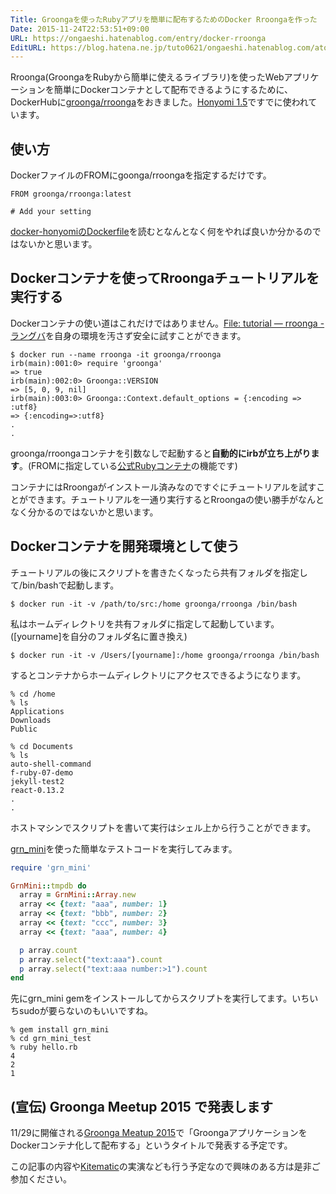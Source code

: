 ```yaml
---
Title: Groongaを使ったRubyアプリを簡単に配布するためのDocker Rroongaを作った
Date: 2015-11-24T22:53:51+09:00
URL: https://ongaeshi.hatenablog.com/entry/docker-rroonga
EditURL: https://blog.hatena.ne.jp/tuto0621/ongaeshi.hatenablog.com/atom/entry/6653586347146196785
---
```


Rroonga(GroongaをRubyから簡単に使えるライブラリ)を使ったWebアプリケーションを簡単にDockerコンテナとして配布できるようにするために、DockerHubに[groonga/rroonga](https://hub.docker.com/r/groonga/rroonga/)をおきました。[Honyomi 1.5](http://ongaeshi.hatenablog.com/entry/honyomi-1.5)ですでに使われています。

## 使い方
DockerファイルのFROMにgoonga/rroongaを指定するだけです。

```
FROM groonga/rroonga:latest

# Add your setting

```

[docker-honyomiのDockerfile](https://github.com/ongaeshi/docker-honyomi/blob/master/Dockerfile)を読むとなんとなく何をやれば良いか分かるのではないかと思います。

## Dockerコンテナを使ってRroongaチュートリアルを実行する
Dockerコンテナの使い道はこれだけではありません。[File: tutorial — rroonga - ラングバ](http://ranguba.org/rroonga/ja/file.tutorial.html)を自身の環境を汚さず安全に試すことができます。

```
$ docker run --name rroonga -it groonga/rroonga
irb(main):001:0> require 'groonga'
=> true
irb(main):002:0> Groonga::VERSION
=> [5, 0, 9, nil]
irb(main):003:0> Groonga::Context.default_options = {:encoding => :utf8}
=> {:encoding=>:utf8}
.
.
```

groonga/rroongaコンテナを引数なしで起動すると<b>自動的にirbが立ち上がります</b>。(FROMに指定している[公式Rubyコンテナ](https://github.com/docker-library/ruby/blob/74ee8aec9c17ea2134db8a8ef199cf092c829576/2.2/Dockerfile)の機能です)

コンテナにはRroongaがインストール済みなのですぐにチュートリアルを試すことができます。チュートリアルを一通り実行するとRroongaの使い勝手がなんとなく分かるのではないかと思います。

## Dockerコンテナを開発環境として使う

チュートリアルの後にスクリプトを書きたくなったら共有フォルダを指定して/bin/bashで起動します。

```
$ docker run -it -v /path/to/src:/home groonga/rroonga /bin/bash
```

私はホームディレクトリを共有フォルダに指定して起動しています。([yourname]を自分のフォルダ名に置き換え)

```
$ docker run -it -v /Users/[yourname]:/home groonga/rroonga /bin/bash
```

するとコンテナからホームディレクトリにアクセスできるようになります。

```
% cd /home
% ls
Applications
Downloads
Public

% cd Documents
% ls
auto-shell-command
f-ruby-07-demo
jekyll-test2
react-0.13.2
.
.
```

ホストマシンでスクリプトを書いて実行はシェル上から行うことができます。

[grn_mini](https://github.com/ongaeshi/grn_mini)を使った簡単なテストコードを実行してみます。

```ruby
require 'grn_mini'

GrnMini::tmpdb do
  array = GrnMini::Array.new
  array << {text: "aaa", number: 1}
  array << {text: "bbb", number: 2}
  array << {text: "ccc", number: 3}
  array << {text: "aaa", number: 4}

  p array.count
  p array.select("text:aaa").count
  p array.select("text:aaa number:>1").count
end
```

先にgrn_mini gemをインストールしてからスクリプトを実行してます。いちいちsudoが要らないのもいいですね。

```
% gem install grn_mini
% cd grn_mini_test
% ruby hello.rb
4
2
1
```

## (宣伝) Groonga Meetup 2015 で発表します
11/29に開催される[Groonga Meatup 2015](https://groonga.doorkeeper.jp/events/31482)で「GroongaアプリケーションをDockerコンテナ化して配布する」というタイトルで発表する予定です。

この記事の内容や[Kitematic](http://qiita.com/ongaeshi/items/1e6fd25d3c9c27f6f376)の実演なども行う予定なので興味のある方は是非ご参加ください。

